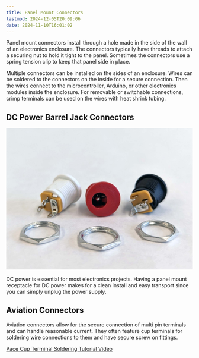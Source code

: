 ```yaml
---
title: Panel Mount Connectors
lastmod: 2024-12-05T20:09:06
date: 2024-11-10T16:01:02
---
```


Panel mount connectors install through a hole made in the side of the wall of an electronics enclosure. The connectors typically have threads to attach a securing nut to hold it tight to the panel. Sometimes the connectors use a spring tension clip to keep that panel side in place.

Multiple connectors can be installed on the sides of an enclosure. Wires can be soldered to the connectors on the inside for a secure connection. Then the wires connect to the microcontroller, Arduino, or other electronics modules inside the enclosure. For removable or switchable connections, crimp terminals can be used on the wires with heat shrink tubing.

## DC Power Barrel Jack Connectors

![[DC Barrel Jack Connectors](attachments/2023-panel-mount-dc-power-barrel-jacks.jpg)](attachments/2023-panel-mount-dc-power-barrel-jacks.jpg)

DC power is essential for most electronics projects. Having a panel mount receptacle for DC power makes for a clean install and easy transport since you can simply unplug the power supply.

## Aviation Connectors

Aviation connectors allow for the secure connection of multi pin terminals and can handle reasonable current. They often feature cup terminals for soldering wire connections to them and have secure screw on fittings.

[Pace Cup Terminal Soldering Tutorial Video](https://youtu.be/_GLeCt_u3U8)
